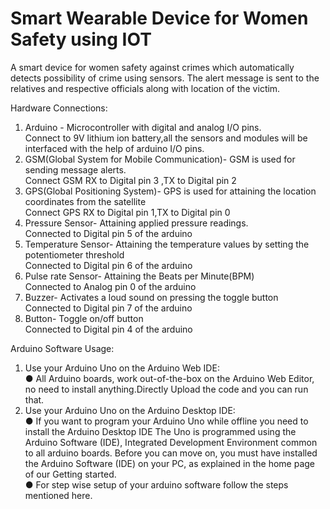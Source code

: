 # Smart Wearable Device for Women Safety using IOT

A smart device for women safety against crimes which automatically detects possibility of crime using sensors. The alert message is sent to the relatives and respective officials along with location of the victim.
 

Hardware Connections:

1. Arduino -	Microcontroller with digital and analog I/O pins.	<br />
Connect to 9V lithium ion battery,all the sensors and modules will be interfaced with the help of arduino I/O pins. <br />
2. GSM(Global System for Mobile Communication)-	GSM is used for sending message alerts.	<br />
Connect GSM RX to Digital pin 3 ,TX to Digital pin 2 <br />
3. GPS(Global Positioning System)-	GPS is used for attaining the location coordinates from the satellite 	<br />
Connect GPS RX to Digital pin 1,TX to  Digital pin 0 <br />
4. Pressure Sensor-	Attaining applied  pressure readings.	<br />
Connected to Digital pin 5 of the arduino <br />
5. Temperature Sensor-	Attaining the temperature values by setting the potentiometer threshold 	<br />
Connected to Digital pin 6 of the arduino <br />
6. Pulse rate Sensor-	Attaining the Beats per Minute(BPM) 	<br />
Connected to Analog pin 0 of the arduino <br />
7. Buzzer- 	Activates a loud sound on pressing the toggle button 	<br />
Connected to Digital pin 7 of the arduino <br />
8. Button-	Toggle on/off button	<br />
Connected to Digital pin 4 of the arduino <br />

Arduino Software Usage:

1. Use your Arduino Uno on the Arduino Web IDE: <br />
●	All Arduino boards, work out-of-the-box on the Arduino Web Editor, no need to install anything.Directly Upload the code and you can run that. <br />
2. Use your Arduino Uno on the Arduino Desktop IDE: <br />
●	If you want to program your Arduino Uno while offline you need to install the Arduino Desktop IDE The Uno is programmed using the Arduino Software (IDE), Integrated Development Environment common to all arduino boards. Before you can move on, you must have installed the Arduino Software (IDE) on your PC, as explained in the home page of our Getting started. <br />
●	For step wise setup of your arduino software follow the steps mentioned here. <br />

